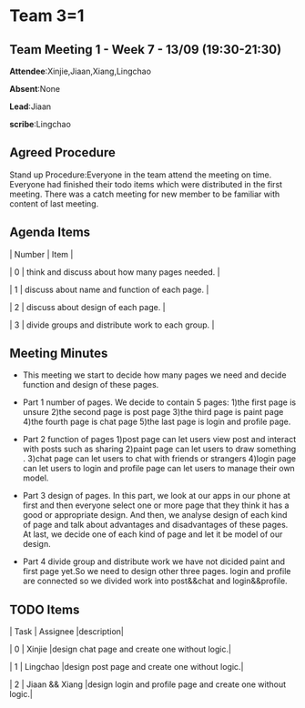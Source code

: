 # Team 3=1


## Team Meeting 1 - Week 7 - 13/09 (19:30-21:30)
**Attendee**:Xinjie,Jiaan,Xiang,Lingchao

**Absent**:None

**Lead**:Jiaan

**scribe**:Lingchao

## Agreed Procedure
Stand up Procedure:Everyone in the team attend the meeting on time.
Everyone had finished their todo items which were distributed in the first meeting.
There was a catch meeting for new member to be familiar with content of last meeting.

## Agenda Items
| Number | Item |

| 0 | think and discuss about how many pages needed. |

| 1 | discuss about  name and function of each page. |

| 2 | discuss about design of each page. |

| 3 | divide groups and distribute work to each group. |

## Meeting Minutes
- This meeting we start to decide how many pages we need and decide function and design of these pages.
- Part 1 number of pages.
   We decide to contain 5 pages: 
   1)the first page is unsure
   2)the second page is post page
   3)the third page is paint page
   4)the fourth page is chat page
   5)the last page is login and profile page.

- Part 2 function of pages
   1)post page can let users view post and interact with posts such as sharing 
   2)paint page can let users to draw something .
   3)chat page can let users to chat with friends or strangers
   4)login page can let users to login and profile page can let users to manage their own model.

- Part 3 design of pages.
  In this part, we look at our apps in our phone at first and then everyone select one or more page that they think it has a good or appropriate design.
  And then, we analyse design of each kind of page and talk about advantages and disadvantages of these pages.
  At last, we decide one of each kind of page and let it be model of our design.

- Part 4 divide group and distribute work
  we have not dicided paint and first page yet.So we need to design other three pages. login and profile are connected so we divided work into post&&chat and login&&profile. 

## TODO Items
| Task | Assignee |description|

| 0 | Xinjie |design chat page and create one without logic.|

| 1  | Lingchao |design post page and create one without logic.|

| 2 | Jiaan && Xiang |design login and profile page and create one without logic.|




